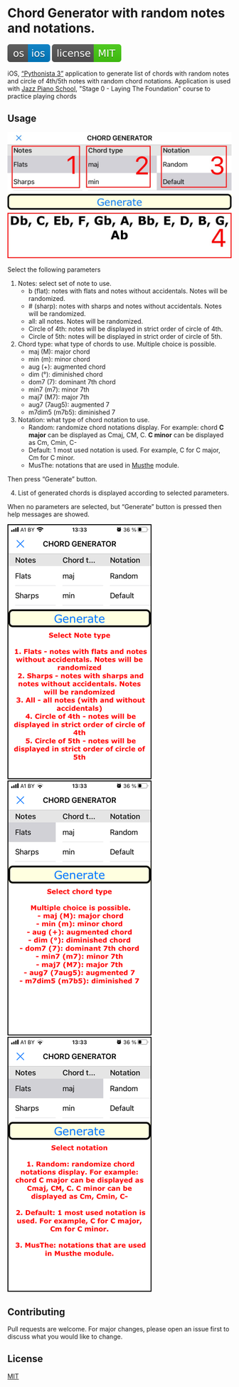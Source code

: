 # Chord Generator with random notes and notations.

[![ios](resources/os-ios-blue.svg)](https://github.com/Rygor83/Pythonista_GUI_Random_Chords_Generator) [![GitHub license](resources/license-MIT-brightgreen.svg)](https://choosealicense.com/licenses/mit/)

iOS, [“Pythonista 3”](http://omz-software.com/pythonista/) application to generate list of chords with random notes and circle of 4th/5th notes with random chord notations.
Application is used with [Jazz Piano School](https://jazzpianoschool.com/), "Stage 0 - Laying The Foundation" course to practice playing chords

## Usage

![](resources/chord_generator_screen.jpeg)

Select the following parameters

1. Notes: select set of note to use. 
    - b (flat): notes with flats and notes without accidentals. Notes will be randomized. 
    - \# (sharp): notes with sharps and notes without accidentals. Notes will be randomized. 
    - all: all notes. Notes will be randomized. 
    - Circle of 4th: notes will be displayed in strict order of circle of 4th. 
    - Circle of 5th: notes will be displayed in strict order of circle of 5th. 
2. Chord type: what type of chords to use. Multiple choice is possible. 
     - maj (M): major chord
     - min (m): minor chord
     - aug (+): augmented chord
     - dim (°): diminished chord
     - dom7 (7): dominant 7th chord
     - min7 (m7): minor 7th
     - maj7 (M7): major 7th
     - aug7 (7aug5): augmented 7
     - m7dim5 (m7b5): diminished 7
3. Notation: what type of chord notation to use. 
     - Random: randomize chord notations display. For example: chord **C major** can be displayed as Cmaj, CM, C. **C minor** can be displayed as Cm, Cmin, C-  
     - Default: 1 most used notation is used. For example, C for C major, Cm for C minor. 
     - MusThe: notations that are used in [Musthe](https://github.com/gciruelos/musthe) module. 
 
Then press “Generate” button. 

4. List of generated chords is displayed according to selected parameters. 

When no parameters are selected, but “Generate” button is pressed then help messages are showed.   

![](resources/note_type_message.png) ![](resources/chord_type_message.png) ![](resources/notation_message.png)

## Contributing

Pull requests are welcome. For major changes, please open an issue first to discuss what you would like to change.

## License

[MIT](https://choosealicense.com/licenses/mit/)
